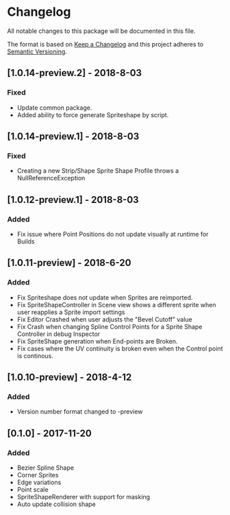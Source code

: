 # Changelog
All notable changes to this package will be documented in this file.

The format is based on [Keep a Changelog](http://keepachangelog.com/en/1.0.0/)
and this project adheres to [Semantic Versioning](http://semver.org/spec/v2.0.0.html).

## [1.0.14-preview.2] - 2018-8-03
### Fixed
- Update common package.
- Added ability to force generate Spriteshape by script.

## [1.0.14-preview.1] - 2018-8-03
### Fixed
- Creating a new Strip/Shape Sprite Shape Profile throws a NullReferenceException

## [1.0.12-preview.1] - 2018-8-03
### Added
- Fix issue where Point Positions do not update visually at runtime for Builds

## [1.0.11-preview] - 2018-6-20
### Added
- Fix Spriteshape does not update when Sprites are reimported.
- Fix SpriteShapeController in Scene view shows a different sprite when user reapplies a Sprite import settings
- Fix Editor Crashed when user adjusts the "Bevel Cutoff" value
- Fix Crash when changing Spline Control Points for a Sprite Shape Controller in debug Inspector
- Fix SpriteShape generation when End-points are Broken.
- Fix cases where the UV continuity is broken even when the Control point is continous.

## [1.0.10-preview] - 2018-4-12
### Added
- Version number format changed to -preview

## [0.1.0] - 2017-11-20
### Added
-  Bezier Spline Shape
-  Corner Sprites
-  Edge variations
-  Point scale
-  SpriteShapeRenderer with support for masking
-  Auto update collision shape
